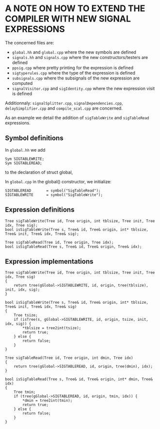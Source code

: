 # A NOTE ON HOW TO EXTEND THE COMPILER WITH NEW SIGNAL EXPRESSIONS

The concerned files are:
-   `global.hh` and `global.cpp` where the new symbols are defined
-   `signals.hh` and `signals.cpp` where the new constructors/testers are defined
-   `ppsig.cpp` where pretty printing for the expression is defined
-   `sigtyperules.cpp` where the type of the expression is defined 
-   `subsignals.cpp` where the subsignals of the new expression are computed
-   `signalVisitor.cpp` and `sigIdentity.cpp` where the new expression visit is defined

Additionnaly: `signalSplitter.cpp`, `signalDependencies.cpp`, `delaySimplifier.cpp`  and `compile_scal.cpp` are concerned.

As an example we detail the addition of `sigTableWrite` and `sigTableRead` expressions.

## Symbol definitions

In `global.hh` we add

    Sym SIGTABLEWRITE;
    Sym SIGTABLEREAD;

to the declaration of struct global, 

In `global.cpp` in the global() constructor, we initialize:

    SIGTABLEREAD       = symbol("SigTableRead");
    SIGTABLEWRITE      = symbol("SigTableWrite");

## Expression definitions

    Tree sigTableWrite(Tree id, Tree origin, int tblsize, Tree init, Tree idx, Tree sig);
    bool isSigTableWrite(Tree s, Tree& id, Tree& origin, int* tblsize, Tree& init, Tree& idx, Tree& sig);

    Tree sigTableRead(Tree id, Tree origin, Tree idx);
    bool isSigTableRead(Tree s, Tree& id, Tree& origin, Tree& idx);

## Expression implementations

    Tree sigTableWrite(Tree id, Tree origin, int tblsize, Tree init, Tree idx, Tree sig)
    {
        return tree(gGlobal->SIGTABLEWRITE, id, origin, tree(tblsize), init, idx, sig);
    }

    bool isSigTableWrite(Tree s, Tree& id, Tree& origin, int* tblsize, Tree& init, Tree& idx, Tree& sig)
    {
        Tree tsize;
        if (isTree(s, gGlobal->SIGTABLEWRITE, id, origin, tsize, init, idx, sig)) {
            *tblsize = tree2int(tsize);
            return true;
        } else {
            return false;
        }
    }

    Tree sigTableRead(Tree id, Tree origin, int dmin, Tree idx)
    {
        return tree(gGlobal->SIGTABLEREAD, id, origin, tree(dmin), idx);
    }

    bool isSigTableRead(Tree s, Tree& id, Tree& origin, int* dmin, Tree& idx)
    {
        Tree tmin;
        if (tree(gGlobal->SIGTABLEREAD, id, origin, tmin, idx)) {
            *dmin = tree2int(tmin);
            return true;
        } else {
            return false;
        }
    }

